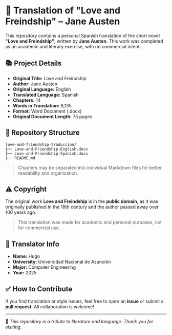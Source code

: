 # 📖 Translation of "Love and Freindship" – Jane Austen

This repository contains a personal Spanish translation of the short novel **"Love and Freindship"**, written by **Jane Austen**. This work was completed as an academic and literary exercise, with no commercial intent.

## 📚 Project Details

- **Original Title:** Love and Freindship
- **Author:** Jane Austen
- **Original Language:** English
- **Translated Language:** Spanish
- **Chapters:** 14
- **Words in Translation:** 8,135
- **Format:** Word Document (.docx)
- **Original Document Length:** 75 pages

## 📁 Repository Structure

```
love-and-friendship-traduccion/
├── Love-and-Friendship-English.docx
├── Love-and-Friendship-Spanish.docx
├── README.md
```

> Chapters may be separated into individual Markdown files for better readability and organization.

## ⚠️ Copyright

The original work **Love and Freindship** is in the **public domain**, as it was originally published in the 18th century and the author passed away over 100 years ago.

> This translation was made for academic and personal purposes, not for commercial use.

## 👤 Translator Info

- **Name:** Hugo
- **University:** Universidad Nacional de Asunción
- **Major:** Computer Engineering
- **Year:** 2025

## ✅ How to Contribute

If you find translation or style issues, feel free to open an **issue** or submit a **pull request**. All collaboration is welcome!

---

📌 *This repository is a tribute to literature and language. Thank you for visiting.*
